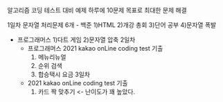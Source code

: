 알고리즘 코딩 테스트 대비 예제
하루에 10문제 목표로 최대한 문제 해결

1일차 
  문자열 처리문제 6개
	- 백준
      1)HTML
      2)개강 총회
      3)단어 공부
      4)문자열 폭발
  - 프로그래머스
      1)다트 게임
      2)문자열 압축
	2일차
	- 프로그래머스
		2021 kakao onLine coding test 기출
		1. 메뉴리뉴얼
		2. 순위 검색
		3. 합승택시 요금
	3일차
	- 2021 kakao onLine coding test 기출
		1. 카드 짝 맞추기 <- 난이도가 꽤 높았다.
